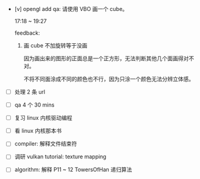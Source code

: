 * [v] opengl add qa: 请使用 VBO 画一个 cube。

    17:18 ~ 19:27

    feedback:

    1. 画 cube 不加旋转等于没画

        因为画出来的图形的正面总是一个正方形，无法判断其他几个面画得对不对。

        不将不同面涂成不同的颜色也不行，因为只涂一个颜色无法分辨立体感。

* [ ] 处理 2 条 url

* [ ] qa 4 个  30 mins

* [ ] 复习 linux 内核驱动编程

* [ ] 看 linux 内核那本书

* [ ] compiler: 解释文件结束符

* [ ] 调研 vulkan tutorial: texture mapping

* [ ] algorithm: 解释 P11 ~ 12 TowersOfHan 递归算法